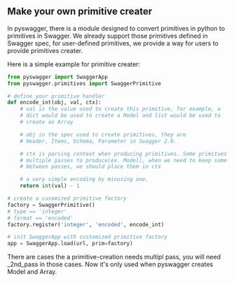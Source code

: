 ## Make your own primitive creater

In pyswagger, there is a module designed to convert primitives in python to primitives in Swagger.
We already support those primitives defined in Swagger spec, for user-defined primitives, we provide a
way for users to provide primitives creater.

Here is a simple example for primitive creater:
```python
from pyswagger import SwaggerApp
from pyswagger.primitives import SwaggerPrimitive

# define your primitive handler
def encode_int(obj, val, ctx):
    # val is the value used to create this primitive, for example, a
    # dict would be used to create a Model and list would be used to
    # create an Array

    # obj in the spec used to create primitives, they are
    # Header, Items, Schema, Parameter in Swagger 2.0.

    # ctx is parsing context when producing primitives. Some primitves needs
    # multiple passes to produce(ex. Model), when we need to keep some globals
    # between passes, we should place them in ctx

    # a very simple encoding by minusing one.
    return int(val) - 1

# create a cusomized primitive factory
factory = SwaggerPrimitive()
# type == 'integer'
# format == 'encoded'
factory.register('integer', 'encoded', encode_int)

# init SwaggerApp with customized primitive factory
app = SwaggerApp.load(url, prim=factory)
```

There are cases the a primitive-creation needs multipl pass, you will need
_2nd_pass in those cases. Now it's only used when pyswagger creates Model and Array.

